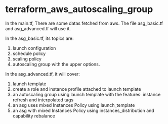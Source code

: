 # terraform_aws_autoscaling_group
In the main.tf, There are some datas fetched from aws. The file asg_basic.tf and asg_advanced.tf will use it.

In the asg_basic.tf, its topics are:
  1. launch configuration
  2. schedule policy
  3. scaling policy
  4. autoscaling group with the upper options.

In the asg_advanced.tf, it will cover:
  1. launch template
  2. create a role and instance profile attached to launch template
  3. an autoscaling group using launch template with the features: instance refresh and interpolated tags
  4. an asg uses mixed Instances Policy using launch_template
  5. an asg with mixed Instances Policy using instances_distribution and capability rebalance

